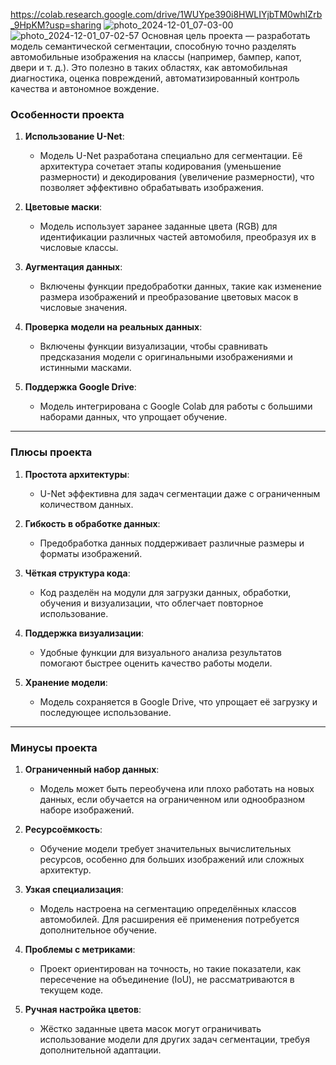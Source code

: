 https://colab.research.google.com/drive/1WUYpe390i8HWLIYjbTM0whIZrb_9HpKM?usp=sharing
![photo_2024-12-01_07-03-00](https://github.com/user-attachments/assets/14b64be6-219d-45f7-bdd7-e3ebe0573b89)
![photo_2024-12-01_07-02-57](https://github.com/user-attachments/assets/6a7539ae-ecc5-4c4a-94f0-18b3f21b17db)
Основная цель проекта — разработать модель семантической сегментации, способную точно разделять автомобильные изображения на классы (например, бампер, капот, двери и т. д.). Это полезно в таких областях, как автомобильная диагностика, оценка повреждений, автоматизированный контроль качества и автономное вождение.

### Особенности проекта

1. **Использование U-Net**:
   - Модель U-Net разработана специально для сегментации. Её архитектура сочетает этапы кодирования (уменьшение размерности) и декодирования (увеличение размерности), что позволяет эффективно обрабатывать изображения.
   
2. **Цветовые маски**:
   - Модель использует заранее заданные цвета (RGB) для идентификации различных частей автомобиля, преобразуя их в числовые классы.

3. **Аугментация данных**:
   - Включены функции предобработки данных, такие как изменение размера изображений и преобразование цветовых масок в числовые значения.

4. **Проверка модели на реальных данных**:
   - Включены функции визуализации, чтобы сравнивать предсказания модели с оригинальными изображениями и истинными масками.

5. **Поддержка Google Drive**:
   - Модель интегрирована с Google Colab для работы с большими наборами данных, что упрощает обучение.

---

### Плюсы проекта

1. **Простота архитектуры**:
   - U-Net эффективна для задач сегментации даже с ограниченным количеством данных.
   
2. **Гибкость в обработке данных**:
   - Предобработка данных поддерживает различные размеры и форматы изображений.

3. **Чёткая структура кода**:
   - Код разделён на модули для загрузки данных, обработки, обучения и визуализации, что облегчает повторное использование.

4. **Поддержка визуализации**:
   - Удобные функции для визуального анализа результатов помогают быстрее оценить качество работы модели.

5. **Хранение модели**:
   - Модель сохраняется в Google Drive, что упрощает её загрузку и последующее использование.

---

### Минусы проекта

1. **Ограниченный набор данных**:
   - Модель может быть переобучена или плохо работать на новых данных, если обучается на ограниченном или однообразном наборе изображений.

2. **Ресурсоёмкость**:
   - Обучение модели требует значительных вычислительных ресурсов, особенно для больших изображений или сложных архитектур.

3. **Узкая специализация**:
   - Модель настроена на сегментацию определённых классов автомобилей. Для расширения её применения потребуется дополнительное обучение.

4. **Проблемы с метриками**:
   - Проект ориентирован на точность, но такие показатели, как пересечение на объединение (IoU), не рассматриваются в текущем коде.

5. **Ручная настройка цветов**:
   - Жёстко заданные цвета масок могут ограничивать использование модели для других задач сегментации, требуя дополнительной адаптации.
